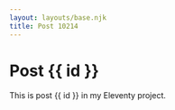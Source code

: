 ```yaml
---
layout: layouts/base.njk
title: Post 10214
---
```


# Post {{ id }}

This is post {{ id }} in my Eleventy project.
